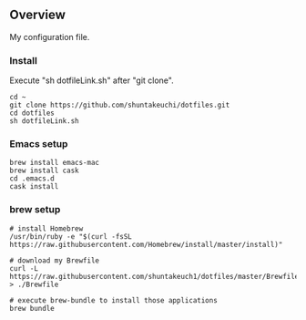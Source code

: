 ## Overview
My configuration file.

### Install
Execute "sh dotfileLink.sh" after "git clone".

```
cd ~ 
git clone https://github.com/shuntakeuchi/dotfiles.git
cd dotfiles
sh dotfileLink.sh
```
### Emacs setup

```
brew install emacs-mac
brew install cask
cd .emacs.d
cask install
```

### brew setup
```
# install Homebrew
/usr/bin/ruby -e "$(curl -fsSL https://raw.githubusercontent.com/Homebrew/install/master/install)"
 
# download my Brewfile
curl -L https://raw.githubusercontent.com/shuntakeuch1/dotfiles/master/Brewfile > ./Brewfile
 
# execute brew-bundle to install those applications
brew bundle
```
